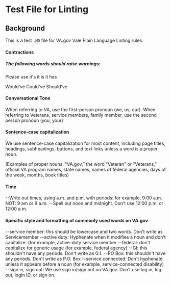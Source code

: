 # Test File for Linting

## Background

This is a test `.MD` file for VA.gov Vale Plain Language Linting rules.


#### Contractions

##### The following words should raise warnings:

Please use it's it is it has

Would've
Could've
Should've

#### Conversational Tone
When referring to VA, use the first-person pronoun (we, us, our).
When referring to Veterans, service members, family member, use the second person pronoun (you, your)

<!-- NOTE These are more like grammatical rules, hard to fix in vale -->

#### Sentence-case capitalization
We use sentence-case capitalization for most content, including page titles, headings, subheadings, buttons, and text links unless a word is a proper noun.

(Examples of proper nouns: “VA.gov,” the word “Veteran" or "Veterans," official VA program names, state names, names of federal agencies, days of the week, months, book titles)

<!-- Each of these are subcategories:

- VA specific proper nouns (Brand.yml)
- VA Program names (Brand.yml or Jargon.yml)
- State names
- Federal agencies
- Days of the week, months
- Book titles  -->

#### Time
--Write out times, using a.m. and p.m. with periods: for example, 9:00 a.m. NOT: 9 am or 9 a.m.
--Spell out noon and midnight. Don’t use 12:00 p.m. or 12:00 a.m.

#### Specific style and formatting of commonly used words on VA.gov

--service member: this should be lowercase and two words. Don't write as Servicemember
--active duty: Hyphenate when it modifies a noun and don’t capitalize. (for example, active-duty service member
--federal: don't capitalize for generic usage (for example, federal agency)
--GI: this shouldn't have any periods. Don't write as G.I.
--PO Box: this shouldn't have any periods. Don't write as P.O. Box
--service connected: Don't hyphenate unless it appears before a noun (for example, service-connected disability)
--sign in, sign out: We use sign in/sign out on VA.gov. Don’t use log in, log out, login ID, or sign on.
